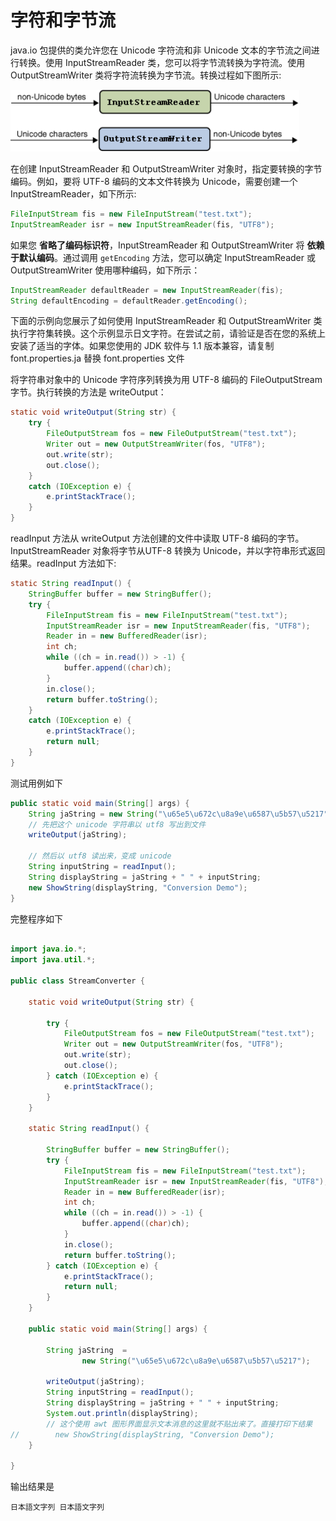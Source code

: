 # 字符和字节流

java.io 包提供的类允许您在 Unicode 字符流和非 Unicode 文本的字节流之间进行转换。使用 InputStreamReader 类，您可以将字节流转换为字符流。使用 OutputStreamWriter 类将字符流转换为字节流。转换过程如下图所示:

![image-20200718160727211](./assets/image-20200718160727211.png)

在创建 InputStreamReader 和 OutputStreamWriter 对象时，指定要转换的字节编码。例如，要将 UTF-8 编码的文本文件转换为 Unicode，需要创建一个 InputStreamReader，如下所示:

```java
FileInputStream fis = new FileInputStream("test.txt");
InputStreamReader isr = new InputStreamReader(fis, "UTF8");
```

如果您 **省略了编码标识符**，InputStreamReader 和 OutputStreamWriter 将 **依赖于默认编码**。通过调用 `getEncoding` 方法，您可以确定 InputStreamReader 或 OutputStreamWriter 使用哪种编码，如下所示：

```java
InputStreamReader defaultReader = new InputStreamReader(fis);
String defaultEncoding = defaultReader.getEncoding();
```

下面的示例向您展示了如何使用 InputStreamReader 和 OutputStreamWriter 类执行字符集转换。这个示例显示日文字符。在尝试之前，请验证是否在您的系统上安装了适当的字体。如果您使用的 JDK 软件与 1.1 版本兼容，请复制 font.properties.ja 替换 font.properties 文件

将字符串对象中的 Unicode 字符序列转换为用 UTF-8 编码的 FileOutputStream 字节。执行转换的方法是 writeOutput：

```java
static void writeOutput(String str) {
    try {
        FileOutputStream fos = new FileOutputStream("test.txt");
        Writer out = new OutputStreamWriter(fos, "UTF8");
        out.write(str);
        out.close();
    } 
    catch (IOException e) {
        e.printStackTrace();
    }
}
```

readInput 方法从 writeOutput 方法创建的文件中读取 UTF-8 编码的字节。InputStreamReader 对象将字节从UTF-8 转换为 Unicode，并以字符串形式返回结果。readInput 方法如下:

```java
static String readInput() {
    StringBuffer buffer = new StringBuffer();
    try {
        FileInputStream fis = new FileInputStream("test.txt");
        InputStreamReader isr = new InputStreamReader(fis, "UTF8");
        Reader in = new BufferedReader(isr);
        int ch;
        while ((ch = in.read()) > -1) {
            buffer.append((char)ch);
        }
        in.close();
        return buffer.toString();
    } 
    catch (IOException e) {
        e.printStackTrace();
        return null;
    }
}
```

测试用例如下

```java
public static void main(String[] args) {
    String jaString = new String("\u65e5\u672c\u8a9e\u6587\u5b57\u5217");
    // 先把这个 unicode 字符串以 utf8 写出到文件
    writeOutput(jaString); 
    
    // 然后以 utf8 读出来，变成 unicode 
    String inputString = readInput();
    String displayString = jaString + " " + inputString;
    new ShowString(displayString, "Conversion Demo");
}
```

完整程序如下

```java

import java.io.*;
import java.util.*;

public class StreamConverter {

    static void writeOutput(String str) {

        try {
            FileOutputStream fos = new FileOutputStream("test.txt");
            Writer out = new OutputStreamWriter(fos, "UTF8");
            out.write(str);
            out.close();
        } catch (IOException e) {
            e.printStackTrace();
        }
    }

    static String readInput() {

        StringBuffer buffer = new StringBuffer();
        try {
            FileInputStream fis = new FileInputStream("test.txt");
            InputStreamReader isr = new InputStreamReader(fis, "UTF8");
            Reader in = new BufferedReader(isr);
            int ch;
            while ((ch = in.read()) > -1) {
                buffer.append((char)ch);
            }
            in.close();
            return buffer.toString();
        } catch (IOException e) {
            e.printStackTrace();
            return null;
        }
    }

    public static void main(String[] args) {

        String jaString  =
                new String("\u65e5\u672c\u8a9e\u6587\u5b57\u5217");

        writeOutput(jaString);
        String inputString = readInput();
        String displayString = jaString + " " + inputString;
        System.out.println(displayString);
        // 这个使用 awt 图形界面显示文本消息的这里就不贴出来了。直接打印下结果
//        new ShowString(displayString, "Conversion Demo");
    }

}

```

输出结果是

```
日本語文字列 日本語文字列
```

